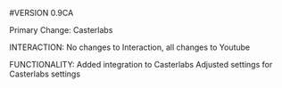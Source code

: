 #VERSION 0.9CA

Primary Change: Casterlabs

INTERACTION:
No changes to Interaction, all changes to Youtube


FUNCTIONALITY:
Added integration to Casterlabs
Adjusted settings for Casterlabs settings